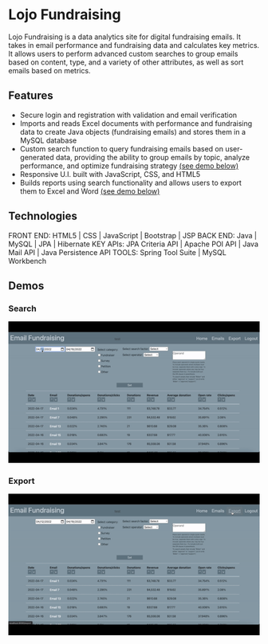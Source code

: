 # Lojo Fundraising
Lojo Fundraising is a data analytics site for digital fundraising emails. It takes in email performance and fundraising data and calculates key metrics. It allows users to perform advanced custom searches to group emails based on content, type, and a variety of other attributes, as well as sort emails based on metrics.

## Features
* Secure login and registration with validation and email verification
* Imports and reads Excel documents with performance and fundraising data to create Java objects (fundraising emails) and stores them in a MySQL database
* Custom search function to query fundraising emails based on user-generated data, providing the ability to group emails by topic, analyze performance, and optimize fundraising strategy [(see demo below)](#Search)
* Responsive U.I. built with JavaScript, CSS, and HTML5							
* Builds reports using search functionality and allows users to export them to Excel and Word [(see demo below)](#Export)						

## Technologies
FRONT END: HTML5 | CSS | JavaScript | Bootstrap | JSP
BACK END: Java | MySQL | JPA | Hibernate
KEY APIs: JPA Criteria API | Apache POI API | Java Mail API | Java Persistence API
TOOLS: Spring Tool Suite | MySQL Workbench

## Demos
### Search
![Search](https://github.com/zking63/dgalojofundraising/blob/master/src/main/resources/static/images/search.gif "Search gif") 
### Export
![Export](https://github.com/zking63/dgalojofundraising/blob/master/src/main/resources/static/images/export.gif "Export gif")
